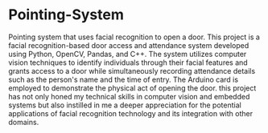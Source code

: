 # Pointing-System
Pointing system that uses facial recognition to open a door.
This project is a facial recognition-based door access and attendance system developed
using Python, OpenCV, Pandas, and C++. The system utilizes computer vision techniques
to identify individuals through their facial features and grants access to a door while simultaneously
recording attendance details such as the person's name and the time of entry. 
The Arduino card is employed to demonstrate the physical act of opening the door.
this project has not only honed my technical skills in computer vision and embedded systems 
but also instilled in me a deeper appreciation for the potential applications of facial recognition technology and its integration with other domains.
